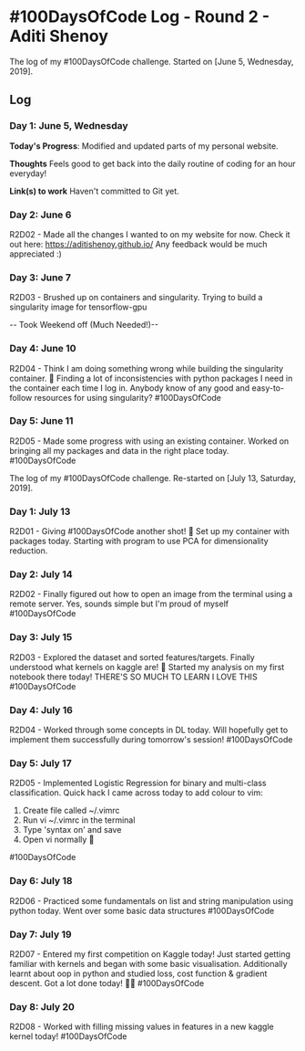 # #100DaysOfCode Log - Round 2 - Aditi Shenoy

The log of my #100DaysOfCode challenge. Started on [June 5, Wednesday, 2019].

## Log

### Day 1: June 5, Wednesday

**Today's Progress**: Modified and updated parts of my personal website. 

**Thoughts** Feels good to get back into the daily routine of coding for an hour everyday! 

**Link(s) to work** Haven't committed to Git yet. 

### Day 2: June 6
R2D02 - Made all the changes I wanted to on my website for now. Check it out here: https://aditishenoy.github.io/  Any feedback would be much appreciated :)

### Day 3: June 7
R2D03 - Brushed up on containers and singularity. Trying to build a singularity image for tensorflow-gpu 

-- Took Weekend off (Much Needed!)-- 

### Day 4: June 10
R2D04 - Think I am doing something wrong while building the singularity container. 🤔 Finding a lot of inconsistencies with python packages I need in the container each time I log in. Anybody know of any good and easy-to-follow resources for using singularity? #100DaysOfCode

### Day 5: June 11
R2D05 - Made some progress with using an existing container. Worked on bringing all my packages and data in the right place today. #100DaysOfCode


The log of my #100DaysOfCode challenge. Re-started on [July 13, Saturday, 2019].

### Day 1: July 13
R2D01 - Giving #100DaysOfCode another shot! 🤗
Set up my container with packages today. Starting with program to use PCA for dimensionality reduction.

### Day 2: July 14
R2D02 - Finally figured out how to open an image from the terminal using a remote server. Yes, sounds simple but I'm proud of myself #100DaysOfCode 

### Day 3: July 15
R2D03 - Explored the dataset and sorted features/targets. Finally understood what kernels on kaggle are! 🙈 Started my analysis on my first notebook there today! THERE'S SO MUCH TO LEARN I LOVE THIS #100DaysOfCode

### Day 4: July 16
R2D04 - Worked through some concepts in DL today. Will hopefully get to implement them successfully during tomorrow's session! #100DaysOfCode 

### Day 5: July 17
R2D05 - Implemented Logistic Regression for binary and multi-class classification. Quick hack I came across today to add colour to vim:

1) Create file called ~/.vimrc
2) Run vi ~/.vimrc in the terminal
3) Type 'syntax on' and save 
4) Open vi normally 🎉

#100DaysOfCode

### Day 6: July 18
R2D06 - Practiced some fundamentals on list and string manipulation using python today. Went over some basic data structures #100DaysOfCode 

### Day 7: July 19
R2D07 - Entered my first competition on Kaggle today! Just started getting familiar with kernels and began with some basic visualisation. Additionally learnt about oop in python and studied loss, cost function & gradient descent. Got a lot done today! 💪💪 #100DaysOfCode 

### Day 8: July 20
R2D08 - Worked with filling missing values in features in a new kaggle kernel today! #100DaysOfCode
